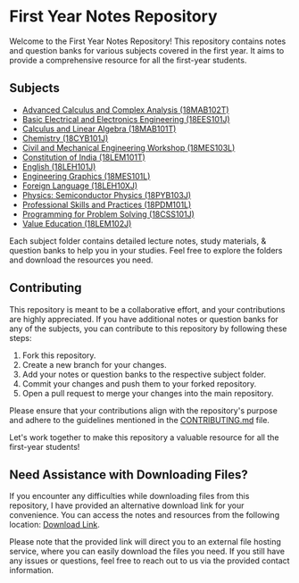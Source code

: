 # First Year Notes Repository

Welcome to the First Year Notes Repository! This repository contains notes and question banks for various subjects covered in the first year. It aims to provide a comprehensive resource for all the first-year students.

## Subjects

- [Advanced Calculus and Complex Analysis (18MAB102T)](./18MAB102T)
- [Basic Electrical and Electronics Engineering (18EES101J)](./18EES101J)
- [Calculus and Linear Algebra (18MAB101T)](./18MAB101T)
- [Chemistry (18CYB101J)](./18CYB101J)
- [Civil and Mechanical Engineering Workshop (18MES103L)](./18MES103L)
- [Constitution of India (18LEM101T)](./18LEM101T)
- [English (18LEH101J)](./18LEH101J)
- [Engineering Graphics (18MES101L)](./18MES101L)
- [Foreign Language (18LEH10XJ)](./18LEH10XJ)
- [Physics: Semiconductor Physics (18PYB103J)](./18PYB103J)
- [Professional Skills and Practices (18PDM101L)](./18PDM101L)
- [Programming for Problem Solving (18CSS101J)](./18CSS101J)
- [Value Education (18LEM102J)](./18LEM102J)


Each subject folder contains detailed lecture notes, study materials, & question banks to help you in your studies. Feel free to explore the folders and download the resources you need.

## Contributing

This repository is meant to be a collaborative effort, and your contributions are highly appreciated. If you have additional notes or question banks for any of the subjects, you can contribute to this repository by following these steps:

1. Fork this repository.
2. Create a new branch for your changes.
3. Add your notes or question banks to the respective subject folder.
4. Commit your changes and push them to your forked repository.
5. Open a pull request to merge your changes into the main repository.

Please ensure that your contributions align with the repository's purpose and adhere to the guidelines mentioned in the [CONTRIBUTING.md](./CONTRIBUTING.md) file.

Let's work together to make this repository a valuable resource for all the first-year students!

## Need Assistance with Downloading Files?

If you encounter any difficulties while downloading files from this repository, I have provided an alternative download link for your convenience. You can access the notes and resources from the following location: [Download Link](https://mega.nz/folder/VDRgkLgQ#oo91we5H9CQtQwtsltjCQg).

Please note that the provided link will direct you to an external file hosting service, where you can easily download the files you need. If you still have any issues or questions, feel free to reach out to us via the provided contact information.
